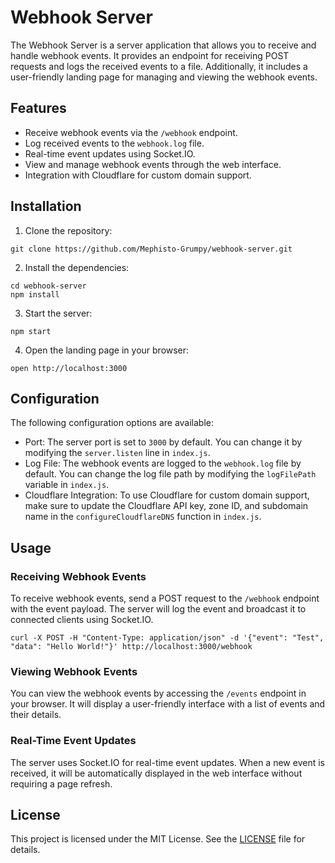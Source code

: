 # Webhook Server

The Webhook Server is a server application that allows you to receive and handle webhook events. It provides an endpoint for receiving POST requests and logs the received events to a file. Additionally, it includes a user-friendly landing page for managing and viewing the webhook events.

## Features

- Receive webhook events via the `/webhook` endpoint.
- Log received events to the `webhook.log` file.
- Real-time event updates using Socket.IO.
- View and manage webhook events through the web interface.
- Integration with Cloudflare for custom domain support.

## Installation

1. Clone the repository:

```shell
git clone https://github.com/Mephisto-Grumpy/webhook-server.git
```

2. Install the dependencies:

```shell
cd webhook-server
npm install
```

3. Start the server:

```shell
npm start
```

4. Open the landing page in your browser:

```shell
open http://localhost:3000
```

## Configuration

The following configuration options are available:

- Port: The server port is set to `3000` by default. You can change it by modifying the `server.listen` line in `index.js`.
- Log File: The webhook events are logged to the `webhook.log` file by default. You can change the log file path by modifying the `logFilePath` variable in `index.js`.
- Cloudflare Integration: To use Cloudflare for custom domain support, make sure to update the Cloudflare API key, zone ID, and subdomain name in the `configureCloudflareDNS` function in `index.js`.

## Usage

### Receiving Webhook Events

To receive webhook events, send a POST request to the `/webhook` endpoint with the event payload. The server will log the event and broadcast it to connected clients using Socket.IO.

```shell
curl -X POST -H "Content-Type: application/json" -d '{"event": "Test", "data": "Hello World!"}' http://localhost:3000/webhook
```

### Viewing Webhook Events

You can view the webhook events by accessing the `/events` endpoint in your browser. It will display a user-friendly interface with a list of events and their details.

### Real-Time Event Updates

The server uses Socket.IO for real-time event updates. When a new event is received, it will be automatically displayed in the web interface without requiring a page refresh.

## License

This project is licensed under the MIT License. See the [LICENSE](LICENSE) file for details.
